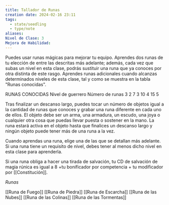 ```yaml
---
title: Tallador de Runas
creation date: 2024-02-16 23:11
tags:
  - state/seedling
  - type/note
aliases: 
Nivel de Clase: 3
Mejora de Habilidad:
---
```

Puedes usar runas mágicas para mejorar tu equipo. Aprendes dos runas de tu elección de entre las descritas más adelante; además, cada vez que subas un nivel en esta clase, podrás sustituir una runa que ya conoces por otra distinta de este rasgo. Aprendes runas adicionales cuando alcanzas determinados niveles de esta clase, tal y como se muestra en la tabla "Runas conocidas".

RUNAS CONOCIDAS
Nivel de guerrero      Número de runas
       3                                  2
       7                                  3
       10                                4
       15                                5

Tras finalizar un descanso largo, puedes tocar un número de objetos igual a la cantidad de runas que conoces y grabar una runa diferente en cada uno de ellos. El objeto debe ser un arma, una
armadura, un escudo, una joya o cualquier otra cosa que puedas llevar puesta o sostener en la
mano. La runa estará activa en el objeto hasta que finalices un descanso largo y ningún objeto puede tener más de una runa a la vez.

Cuando aprendas una runa, elige una de las que se detallan más adelante. Si una runa tiene un
requisito de nivel, debes tener al menos dicho nivel en esta clase para aprenderla. 

Si una runa obliga a hacer una tirada de salvación, tu CD de salvación de magia rúnica es igual a 8 +tu bonificador por competencia + tu modificador por [[Constitución]].

*Runas*

[[Runa de Fuego]]
[[Runa de Piedra]]
[[Runa de Escarcha]]
[[Runa de las Nubes]]
[[Runa de las Colinas]]
[[Runa de las Tormentas]]

